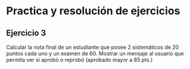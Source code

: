 # Practica y resolución de ejercicios
## Ejercicio 3

Calcular la nota final de un estudiante que posee 2 sistemáticos de 20 puntos cada uno y un 
examen de 60. Mostrar un mensaje al usuario que permita ver si aprobó o reprobó (aprobado 
mayor a 85 pts.)
